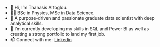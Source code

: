 - 👋 Hi, I’m Thanasis Altoglou.
- :student: BSc in Physics, MSc in Data Science.
- 👀 A purpose-driven and passionate graduate data scientist with deep analytical skills.
- 🌱 I’m currently developing my skills in SQL and Power BI as well as creating a strong portfolio to land my first job.
- 📫 Connect with me: [Linkedin](www.linkedin.com/in/athanasios-altoglou)
                       
